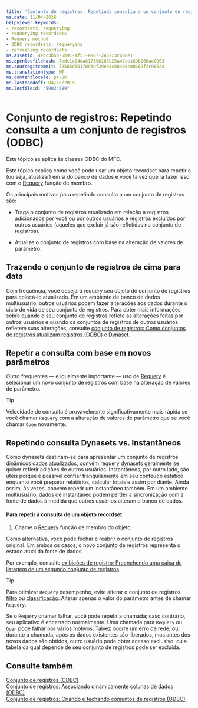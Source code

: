 ```yaml
---
title: 'Conjunto de registros: Repetindo consulta a um conjunto de registros (ODBC)'
ms.date: 11/04/2016
helpviewer_keywords:
- recordsets, requerying
- requerying recordsets
- Requery method
- ODBC recordsets, requerying
- refreshing recordsets
ms.assetid: 4ebc3b5b-5b91-4f51-a967-245223c6b8e1
ms.openlocfilehash: 7edc1c04da617f96165b25a47ce169b266ae0003
ms.sourcegitcommit: 72583d30170d6ef29ea5c6848dc00169f2c909aa
ms.translationtype: MT
ms.contentlocale: pt-BR
ms.lasthandoff: 04/18/2019
ms.locfileid: "59024589"
---
```

# <a name="recordset-requerying-a-recordset-odbc"></a>Conjunto de registros: Repetindo consulta a um conjunto de registros (ODBC)

Este tópico se aplica às classes ODBC do MFC.

Este tópico explica como você pode usar um objeto recordset para repetir a (ou seja, atualizar) em si do banco de dados e você talvez queira fazer isso com o [Requery](../../mfc/reference/crecordset-class.md#requery) função de membro.

Os principais motivos para repetindo consulta a um conjunto de registros são:

- Traga o conjunto de registros atualizado em relação a registros adicionados por você ou por outros usuários e registros excluídos por outros usuários (aqueles que excluir já são refletidas no conjunto de registros).

- Atualize o conjunto de registros com base na alteração de valores de parâmetro.

##  <a name="_core_bringing_the_recordset_up_to_date"></a> Trazendo o conjunto de registros de cima para data

Com frequência, você desejará requery seu objeto de conjunto de registros para colocá-lo atualizado. Em um ambiente de banco de dados multiusuário, outros usuários podem fazer alterações aos dados durante o ciclo de vida de seu conjunto de registros. Para obter mais informações sobre quando o seu conjunto de registros reflete as alterações feitas por outros usuários e quando os conjuntos de registros de outros usuários refletem suas alterações, consulte [conjunto de registros: Como conjuntos de registros atualizam registros (ODBC)](../../data/odbc/recordset-how-recordsets-update-records-odbc.md) e [Dynaset](../../data/odbc/dynaset.md).

##  <a name="_core_requerying_based_on_new_parameters"></a> Repetir a consulta com base em novos parâmetros

Outro frequentes — e igualmente importante — uso de [Requery](../../mfc/reference/crecordset-class.md#requery) é selecionar um novo conjunto de registros com base na alteração de valores de parâmetro.

> [!TIP]
>  Velocidade de consulta é provavelmente significativamente mais rápida se você chamar `Requery` com a alteração de valores de parâmetro que se você chamar `Open` novamente.

##  <a name="_core_requerying_dynasets_vs.._snapshots"></a> Repetindo consulta Dynasets vs. Instantâneos

Como dynasets destinam-se para apresentar um conjunto de registros dinâmicos dados atualizados, convém requery dynasets geralmente se quiser refletir adições de outros usuários. Instantâneos, por outro lado, são úteis porque é possível confiar tranquilamente em seu conteúdo estático enquanto você preparar relatórios, calcular totais e assim por diante. Ainda assim, às vezes, convém repetir um instantâneo também. Em um ambiente multiusuário, dados de instantâneo podem perder a sincronização com a fonte de dados à medida que outros usuários alteram o banco de dados.

#### <a name="to-requery-a-recordset-object"></a>Para repetir a consulta de um objeto recordset

1. Chame o [Requery](../../mfc/reference/crecordset-class.md#requery) função de membro do objeto.

Como alternativa, você pode fechar e reabrir o conjunto de registros original. Em ambos os casos, o novo conjunto de registros representa o estado atual da fonte de dados.

Por exemplo, consulte [exibições de registro: Preenchendo uma caixa de listagem de um segundo conjunto de registros](../../data/filling-a-list-box-from-a-second-recordset-mfc-data-access.md).

> [!TIP]
>  Para otimizar `Requery` desempenho, evite alterar o conjunto de registros [filtro](../../data/odbc/recordset-filtering-records-odbc.md) ou [classificação](../../data/odbc/recordset-sorting-records-odbc.md). Alterar apenas o valor do parâmetro antes de chamar `Requery`.

Se o `Requery` chamar falhar, você pode repetir a chamada; caso contrário, seu aplicativo é encerrado normalmente. Uma chamada para `Requery` ou `Open` pode falhar por vários motivos. Talvez ocorre um erro de rede; ou, durante a chamada, após os dados existentes são liberados, mas antes dos novos dados são obtidos, outro usuário pode obter acesso exclusivo. ou a tabela da qual depende de seu conjunto de registros pode ser excluída.

## <a name="see-also"></a>Consulte também

[Conjunto de registros (ODBC)](../../data/odbc/recordset-odbc.md)<br/>
[Conjunto de registros: Associando dinamicamente colunas de dados (ODBC)](../../data/odbc/recordset-dynamically-binding-data-columns-odbc.md)<br/>
[Conjunto de registros: Criando e fechando conjuntos de registros (ODBC)](../../data/odbc/recordset-creating-and-closing-recordsets-odbc.md)